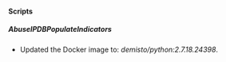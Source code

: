 
#### Scripts
##### AbuseIPDBPopulateIndicators
- Updated the Docker image to: *demisto/python:2.7.18.24398*.
